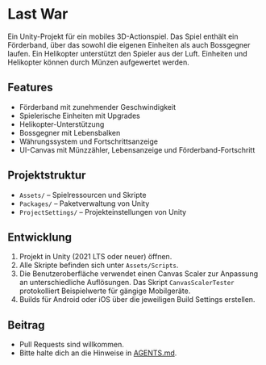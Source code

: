 # Last War

Ein Unity-Projekt für ein mobiles 3D-Actionspiel. Das Spiel enthält ein Förderband, über das sowohl die eigenen Einheiten als auch Bossgegner laufen. Ein Helikopter unterstützt den Spieler aus der Luft. Einheiten und Helikopter können durch Münzen aufgewertet werden.

## Features
- Förderband mit zunehmender Geschwindigkeit
- Spielerische Einheiten mit Upgrades
- Helikopter-Unterstützung
- Bossgegner mit Lebensbalken
- Währungssystem und Fortschrittsanzeige
- UI-Canvas mit Münzzähler, Lebensanzeige und Förderband-Fortschritt

## Projektstruktur
- `Assets/` – Spielressourcen und Skripte
- `Packages/` – Paketverwaltung von Unity
- `ProjectSettings/` – Projekteinstellungen von Unity

## Entwicklung
1. Projekt in Unity (2021 LTS oder neuer) öffnen.
2. Alle Skripte befinden sich unter `Assets/Scripts`.
3. Die Benutzeroberfläche verwendet einen Canvas Scaler zur Anpassung an unterschiedliche Auflösungen. Das Skript `CanvasScalerTester` protokolliert Beispielwerte für gängige Mobilgeräte.
4. Builds für Android oder iOS über die jeweiligen Build Settings erstellen.

## Beitrag
- Pull Requests sind willkommen.
- Bitte halte dich an die Hinweise in [AGENTS.md](AGENTS.md).

